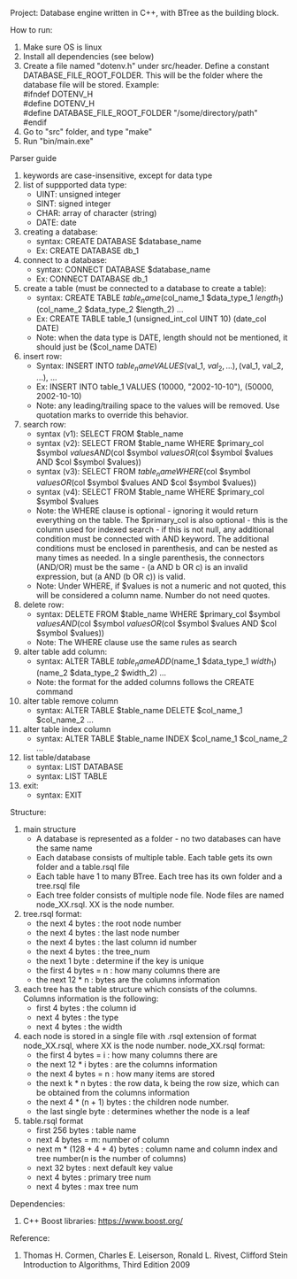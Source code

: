 Project: Database engine written in C++, with BTree as the building block. 

How to run:
1. Make sure OS is linux
2. Install all dependencies (see below)
3. Create a file named "dotenv.h" under src/header. Define a constant DATABASE_FILE_ROOT_FOLDER. This will be the folder where the database file will be stored. Example:\
#ifndef DOTENV_H\
#define DOTENV_H\
#define DATABASE_FILE_ROOT_FOLDER "/some/directory/path"\
#endif
4. Go to "src" folder, and type "make"
5. Run "bin/main.exe"

Parser guide
1. keywords are case-insensitive, except for data type
2. list of suppported data type:
    - UINT: unsigned integer
    - SINT: signed integer
    - CHAR: array of character (string)
    - DATE: date
3. creating a database: 
    - syntax: CREATE DATABASE $database_name
    - Ex: CREATE DATABASE db_1
4. connect to a database:
    - syntax: CONNECT DATABASE $database_name
    - Ex: CONNECT DATABASE db_1
5. create a table (must be connected to a database to create a table):
    - syntax: CREATE TABLE $table_name ($col_name_1 $data_type_1 $length_1) ($col_name_2 $data_type_2 $length_2) ...
    - Ex: CREATE TABLE table_1 (unsigned_int_col UINT 10) (date_col DATE)
    - Note: when the data type is DATE, length should not be mentioned, it should just be ($col_name DATE)
6. insert row:
    - Syntax: INSERT INTO $table_name VALUES ($val_1, $val_2, ...), ($val_1, val_2, ...), ...
    - Ex: INSERT INTO table_1 VALUES (10000, "2002-10-10"), (50000, 2002-10-10)
    - Note: any leading/trailing space to the values will be removed. Use quotation marks to override this behavior.
7. search row:
    - syntax (v1): SELECT FROM $table_name
    - syntax (v2): SELECT FROM $table_name WHERE $primary_col $symbol $values AND ($col $symbol $values OR ($col $symbol $values AND $col $symbol $values))
    - syntax (v3): SELECT FROM $table_name WHERE ($col $symbol $values OR ($col $symbol $values AND $col $symbol $values))
    - syntax (v4): SELECT FROM $table_name WHERE $primary_col $symbol $values
    - Note: the WHERE clause is optional - ignoring it would return everything on the table. The $primary_col is also optional - this is the column used for indexed search - if this is not null, any additional condition must be connected with AND keyword. The additional conditions must be enclosed in parenthesis, and can be nested as many times as needed. In a single parenthesis, the connectors (AND/OR) must be the same - (a AND b OR c) is an invalid expression, but (a AND (b OR c)) is valid. 
    - Note: Under WHERE, if $values is not a numeric and not quoted, this will be considered a column name. Number do not need quotes.
8. delete row:
    - syntax: DELETE FROM $table_name WHERE $primary_col $symbol $values AND ($col $symbol $values OR ($col $symbol $values AND $col $symbol $values))
    - Note: The WHERE clause use the same rules as search
9. alter table add column:
    - syntax: ALTER TABLE $table_name ADD ($name_1 $data_type_1 $width_1) ($name_2 $data_type_2 $width_2) ...
    - Note: the format for the added columns follows the CREATE command
10. alter table remove column
    - syntax: ALTER TABLE $table_name DELETE $col_name_1 $col_name_2 ...
11. alter table index column
    - syntax: ALTER TABLE $table_name INDEX $col_name_1 $col_name_2 ...
12. list table/database
    - syntax: LIST DATABASE
    - syntax: LIST TABLE
13. exit:
    - syntax: EXIT

Structure:
1. main structure
    - A database is represented as a folder - no two databases can have the same name
    - Each database consists of multiple table. Each table gets its own folder and a table.rsql file
    - Each table have 1 to many BTree. Each tree has its own folder and a tree.rsql file
    - Each tree folder consists of multiple node file. Node files are named node_XX.rsql. XX is the node number.
2. tree.rsql format:
    - the next 4 bytes    : the root node number
    - the next 4 bytes    : the last node number
    - the next 4 bytes    : the last column id number
    - the next 4 bytes    : the tree_num
    - the next 1 byte     : determine if the key is unique
    - the first 4 bytes = n   : how many columns there are
    - the next 12 * n : bytes are the columns information
3. each tree has the table structure which consists of the columns. Columns information is the following:
    - first 4 bytes   : the column id
    - next 4 bytes    : the type
    - next 4 bytes    : the width
4. each node is stored in a single file with .rsql extension of format node_XX.rsql, where XX is the node number. node_XX.rsql format:
    - the first 4 bytes = i   : how many columns there are
    - the next 12 * i bytes   : are the columns information
    - the next 4 bytes = n    : how many items are stored
    - the next k * n bytes    : the row data, k being the row size, which can be obtained from the columns information
    - the next 4 * (n + 1) bytes  : the children node number.
    - the last single byte : determines whether the node is a leaf
5. table.rsql format
    - first 256 bytes : table name
    - next 4 bytes = m: number of column
    - next m * (128 + 4 + 4) bytes    : column name and column index and tree number(n is the number of columns)
    - next 32 bytes : next default key value
    - next 4 bytes  : primary tree num
    - next 4 bytes  : max tree num

Dependencies:
1. C++ Boost libraries: https://www.boost.org/

Reference: 
1. Thomas H. Cormen, Charles E. Leiserson, Ronald L. Rivest, Clifford Stein Introduction to Algorithms, Third Edition 2009